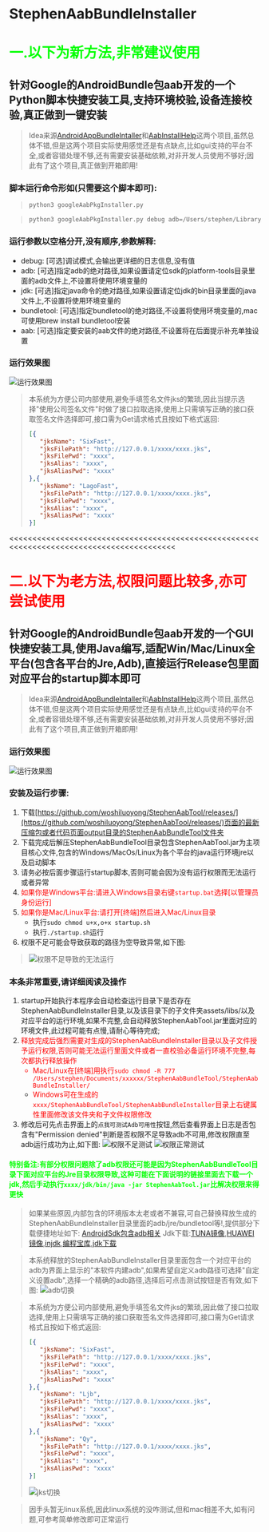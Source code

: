 # StephenAabBundleInstaller

# <font color=#00FF00>一.以下为新方法,非常建议使用</font>
## 针对Google的AndroidBundle包aab开发的一个Python脚本快捷安装工具,支持环境校验,设备连接校验,真正做到一键安装
>Idea来源[AndroidAppBundleIntaller](https://github.com/didikee/AndroidAppBundleIntaller)和[AabInstallHelp](https://github.com/fireantzhang/AabInstallHelp)这两个项目,虽然总体不错,但是这两个项目实际使用感觉还是有点缺点,比如gui支持的平台不全,或者容错处理不够,还有需要安装基础依赖,对非开发人员使用不够好;因此有了这个项目,真正做到开箱即用!

### 脚本运行命令形如(只需要这个脚本即可):
>```python
>python3 googleAabPkgInstaller.py
>```

>```python
>python3 googleAabPkgInstaller.py debug adb=/Users/stephen/Library/Android/sdk/platform-tools/adb jdk=/Users/>stephen/Downloads/Vicky/jdk-19.0.1.jdk/Contents/Home/bin/java bundletool=bundletool-all-1.13.2.jar aab=/Users/>stephen/Downloads/Vicky/app-googleplay2022-12-13_135518.aab
>```
### 运行参数以空格分开,没有顺序,参数解释:
- debug: [可选]调试模式,会输出更详细的日志信息,没有值
- adb: [可选]指定adb的绝对路径,如果设置请定位sdk的platform-tools目录里面的adb文件上,不设置将使用环境变量的
- jdk: [可选]指定java命令的绝对路径,如果设置请定位jdk的bin目录里面的java文件上,不设置将使用环境变量的
- bundletool: [可选]指定bundletool的绝对路径,不设置将使用环境变量的,mac可使用brew install bundletool安装
- aab: [可选]指定要安装的aab文件的绝对路径,不设置将在后面提示补充单独设置

### 运行效果图
![运行效果图](src/Readme_ScreenshotNew.png)

>本系统为方便公司内部使用,避免手填签名文件jks的繁琐,因此当提示选择"使用公司签名文件"时做了接口拉取选择,使用上只需填写正确的接口获取签名文件选择即可,接口需为Get请求格式且按如下格式返回:
>```json
>[{
>    "jksName": "SixFast",
>    "jksFilePath": "http://127.0.0.1/xxxx/xxxx.jks",
>    "jksFilePwd": "xxxx",
>    "jksAlias": "xxxx",
>    "jksAliasPwd": "xxxx"
>},{
>    "jksName": "LagoFast",
>    "jksFilePath": "http://127.0.0.1/xxxx/xxxx.jks",
>    "jksFilePwd": "xxxx",
>    "jksAlias": "xxxx",
>    "jksAliasPwd": "xxxx"
>}]
>```

<<<<<<<<<<<<<<<<<<<<<<<<<<<<<<<<<<<<<<<<<<<<<<<<<<<<<<<<<<<<<<<<<<<<<<<<<<<<<<<<<<<<<<<<<<
# <font color=#FF0000>二.以下为老方法,权限问题比较多,亦可尝试使用</font>
## 针对Google的AndroidBundle包aab开发的一个GUI快捷安装工具,使用Java编写,适配Win/Mac/Linux全平台(包含各平台的Jre,Adb),直接运行Release包里面对应平台的startup脚本即可
>Idea来源[AndroidAppBundleIntaller](https://github.com/didikee/AndroidAppBundleIntaller)和[AabInstallHelp](https://github.com/fireantzhang/AabInstallHelp)这两个项目,虽然总体不错,但是这两个项目实际使用感觉还是有点缺点,比如gui支持的平台不全,或者容错处理不够,还有需要安装基础依赖,对非开发人员使用不够好;因此有了这个项目,真正做到开箱即用!

### 运行效果图
![运行效果图](src/Readme_ScreenshotMain.png)

### 安装及运行步骤:
1. 下载[https://github.com/woshiluoyong/StephenAabTool/releases/](https://github.com/woshiluoyong/StephenAabTool/releases/)页面的最新压缩包或者代码页面output目录的StephenAabBundleTool文件夹
2. 下载完成后解压StephenAabBundleTool目录包含StephenAabTool.jar为主项目核心文件,包含的Windows/MacOs/Linux为各个平台的java运行环境jre以及启动脚本
3. 请务必按后面步骤运行startup脚本,否则可能会因为没有运行权限而无法运行或者异常
4. <font color=#FF0000>如果你是Windows平台:请进入Windows目录右键```startup.bat```选择[以管理员身份运行]</font>
5. <font color=#FF0000>如果你是Mac/Linux平台:请打开[终端]然后进入Mac/Linux目录 </font>
   - 执行```sudo chmod u+x,o+x startup.sh```
   - 执行```./startup.sh```运行
6. 权限不足可能会导致获取的路径为空导致异常,如下图:
>![权限不足导致的无法运行](src/Readme_ScreenshotPermission0.png)

### 本条非常重要,请详细阅读及操作
1. startup开始执行本程序会自动检查运行目录下是否存在StephenAabBundleInstaller目录,以及该目录下的子文件夹assets/libs/以及对应平台的运行环境,如果不完整,会自动释放StephenAabTool.jar里面对应的环境文件,此过程可能有点慢,请耐心等待完成;
2. <font color=#FF0000>释放完成后强烈需要对生成的StephenAabBundleInstaller目录以及子文件授予运行权限,否则可能无法运行里面文件或者一直校验必备运行环境不完整,每次都执行释放操作 
    - Mac/Linux在[终端]用执行```sudo chmod -R 777 /Users/stephen/Documents/xxxxxx/StephenAabBundleTool/StephenAabBundleInstaller/```
    - Windows可在生成的```xxxx/StephenAabBundleTool/StephenAabBundleInstaller```目录上右键属性里面修改该文件夹和子文件权限修改</font>
3. 修改后可先点击界面上的```点我可测试Adb可用性```按钮,然后查看界面上日志是否包含有"Permission denied"判断是否权限不足导致adb不可用,修改权限直至adb运行成功为止,如下图:
![权限不足测试](src/Readme_ScreenshotPermission1.png)
![权限正常测试](src/Readme_ScreenshotPermission2.png)

#### <font color=#00FF00>特别备注:有部分权限问题除了adb权限还可能是因为StephenAabBundleTool目录下面对应平台的Jre目录权限导致,这种可能在下面说明的链接里面去下载一个jdk,然后手动执行```xxxx/jdk/bin/java -jar StephenAabTool.jar```比解决权限来得更快</font>

>如果某些原因,内部包含的环境版本太老或者不兼容,可自己替换释放生成的StephenAabBundleInstaller目录里面的adb/jre/bundletool等!,提供部分下载便捷地址如下:
>[AndroidSdk包含adb相关](https://www.androiddevtools.cn/)
>Jdk下载:[TUNA镜像](https://mirrors.tuna.tsinghua.edu.cn/AdoptOpenJDK/),[HUAWEI镜像](https://repo.huaweicloud.com/java/jdk/),[injdk](https://www.injdk.cn/),[编程宝库](http://www.codebaoku.com/jdk/jdk-index.html),[jdk下载](https://jdkdownload.com/)

>本系统释放的StephenAabBundleInstaller目录里面包含一个对应平台的adb为界面上显示的"本软件内建adb",如果希望自定义adb路径可选择"自定义设置adb",选择一个精确的adb路径,选择后可点击测试按钮是否有效,如下图:
>![adb切换](src/Readme_ScreenshotAdb.png)

>本系统为方便公司内部使用,避免手填签名文件jks的繁琐,因此做了接口拉取选择,使用上只需填写正确的接口获取签名文件选择即可,接口需为Get请求格式且按如下格式返回:
>```json
>[{
>    "jksName": "SixFast",
>    "jksFilePath": "http://127.0.0.1/xxxx/xxxx.jks",
>    "jksFilePwd": "xxxx",
>    "jksAlias": "xxxx",
>    "jksAliasPwd": "xxxx"
>},{
>    "jksName": "Ljb",
>    "jksFilePath": "http://127.0.0.1/xxxx/xxxx.jks",
>    "jksFilePwd": "xxxx",
>    "jksAlias": "xxxx",
>    "jksAliasPwd": "xxxx"
>},{
>    "jksName": "Qy",
>    "jksFilePath": "http://127.0.0.1/xxxx/xxxx.jks",
>    "jksFilePwd": "xxxx",
>    "jksAlias": "xxxx",
>    "jksAliasPwd": "xxxx"
>}]
>```
>![jks切换](src/Readme_ScreenshotJks.png)

>因手头暂无linux系统,因此linux系统的没咋测试,但和mac相差不大,如有问题,可参考简单修改即可正常运行